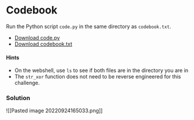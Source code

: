 # Codebook
Run the Python script `code.py` in the same directory as `codebook.txt`.

-   [Download code.py](https://artifacts.picoctf.net/c/101/code.py)
-   [Download codebook.txt](https://artifacts.picoctf.net/c/101/codebook.txt)

#### Hints
- On the webshell, use `ls` to see if both files are in the directory you are in
- The `str_xor` function does not need to be reverse engineered for this challenge.

### Solution
![[Pasted image 20220924165033.png]]

